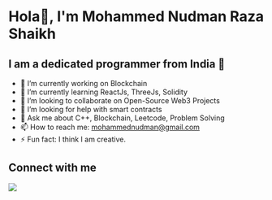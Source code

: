 # Hola👋, I'm Mohammed Nudman Raza Shaikh
## I am a dedicated programmer from India 💙


- 🔭 I’m currently working on Blockchain
- 🌱 I’m currently learning ReactJs, ThreeJs, Solidity
- 👯 I’m looking to collaborate on Open-Source Web3 Projects
- 🤔 I’m looking for help with smart contracts
- 💬 Ask me about C++, Blockchain, Leetcode, Problem Solving
- 📫 How to reach me: [mohammednudman@gmail.com](mohammednudman@gmail.com)
- ⚡ Fun fact: I think I am creative.

## Connect with me


<img src="https://github-readme-stats.vercel.app/api?username=mohammednudman&&show_icons=true&title_color=ffffff&icon_color=bb2acf&text_color=daf7dc&bg_color=151515">
